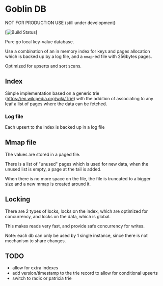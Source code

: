 # Goblin DB

NOT FOR PRODUCTION USE (still under development)

[![Build Status](https://github.com/ohait/goblin/actions/workflows/go.yml/badge.svg)]

Pure go local key-value database.

Use a combination of an in memory index for keys and pages allocation which is backed up by a log file,
and a `mmap`-ed file with 256bytes pages.

Optimized for upserts and sort scans.

## Index

Simple implementation based on a generic trie (https://en.wikipedia.org/wiki/Trie) with the addition of associating to any
leaf a list of pages where the data can be fetched.

### Log file

Each upsert to the index is backed up in a log file

## Mmap file

The values are stored in a paged file.

There is a list of "unused" pages which is used for new data, when the unused list is empty, a page at the tail is added. 

When there is no more space on the file, the file is truncated to a bigger size and a new mmap is created around it.

## Locking

There are 2 types of locks, locks on the index, which are optimized for concurrency, and locks on the data, which is global.

This makes reads very fast, and provide safe concurrency for writes.

Note: each db can only be used by 1 single instance, since there is not mechanism to share changes.

## TODO

* allow for extra indexes
* add version/timestamp to the trie record to allow for conditional upserts
* switch to radix or patricia trie

